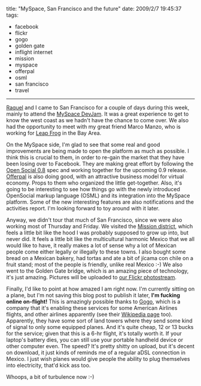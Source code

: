 title: "MySpace, San Francisco and the future"
date: 2009/2/7 19:45:37
tags:
- facebook
- flickr
- gogo
- golden gate
- inflight internet
- mission
- myspace
- offerpal
- osml
- san francisco
- travel
---
<a href="http://maggit.net">Raquel</a> and I came to San Francisco for a couple of days during this week, mainly to attend the <a href="http://myspacedevjam.eventbrite.com/">MySpace DevJam</a>. It was a great experience to get to know the west coast as we hadn't have the chance to come over. We also had the opportunity to meet with my great friend Marco Manzo, who is working for <a href="http://leapfrog.com">Leap Frog</a> in the Bay Area.

On the MySpace side, I'm glad to see that some real and good improvements are being made to open the platform as much as possible. I think this is crucial to them, in order to re-gain the market that they have been losing over to Facebook. They are making great effort by following the <a href="http://code.google.com/apis/opensocial/docs/releasenotes.html">Open Social 0.8</a> spec and working together for the upcoming 0.9 release. <a href="http://www.offerpalmedia.com/">Offerpal</a> is also doing good, with an attractive business model for virtual economy. Props to them who organized the little get-together. Also, it's going to be interesting to see how things go with the newly introduced OpenSocial markup language (OSML) and its integration into the MySpace platform. Some of the new interesting features are also notifications and the activities report. I'm looking forward to toy around with it later.

Anyway, we didn't tour that much of San Francisco, since we were also working most of Thursday and Friday. We visited the <a href="http://en.wikipedia.org/wiki/Mission_District">Mission district</a>, which feels a little bit like the hood I was probably supposed to grow up into, but never did. It feels a little bit like the multicultural harmonic Mexico that we all would like to have, it really makes a lot of sense why a lot of Mexican people come either legally or illegally to these towns. I also bought some bread on a Mexican bakery, had tortas and ate a bit of jícama con chile on a fruit stand; most of the people is friendly, unlike real Mexico :-) We also went to the Golden Gate bridge, which is an amazing piece of technology, it's just amazing. Pictures will be uploaded to <a href="http://flickr.com/photos/raquelydavid">our Flickr photostream</a>.

Finally, I'd like to point at how amazed I am right now. I'm currently sitting on a plane, but I'm not saving this blog post to publish it later, <strong>I'm fucking online on-flight!</strong> This is amazingly possible thanks to <a href="http://www.gogoinflight.com/">Gogo</a>, which is a company that it's enabling these services for some American Airlines flights, and other airlines apparently (see their <a href="http://en.wikipedia.org/wiki/Gogo_Inflight_Internet">Wikipedia page</a> too). Apparently, they have some sort of land towers where they send some kind of signal to only some equipped planes. And it's quite cheap, 12 or 13 bucks for the service; given that this is a 6-hr flight, it's totally worth it. If your laptop's battery dies, you can still use your portable handheld device or other computer even. The speed? It's pretty shitty on upload, but it's decent on download, it just kinds of reminds me of a regular aDSL connection in Mexico. I just wish planes would give people the ability to plug themselves into electricity, that'd kick ass too.

Whoops, a bit of turbulence now :-)